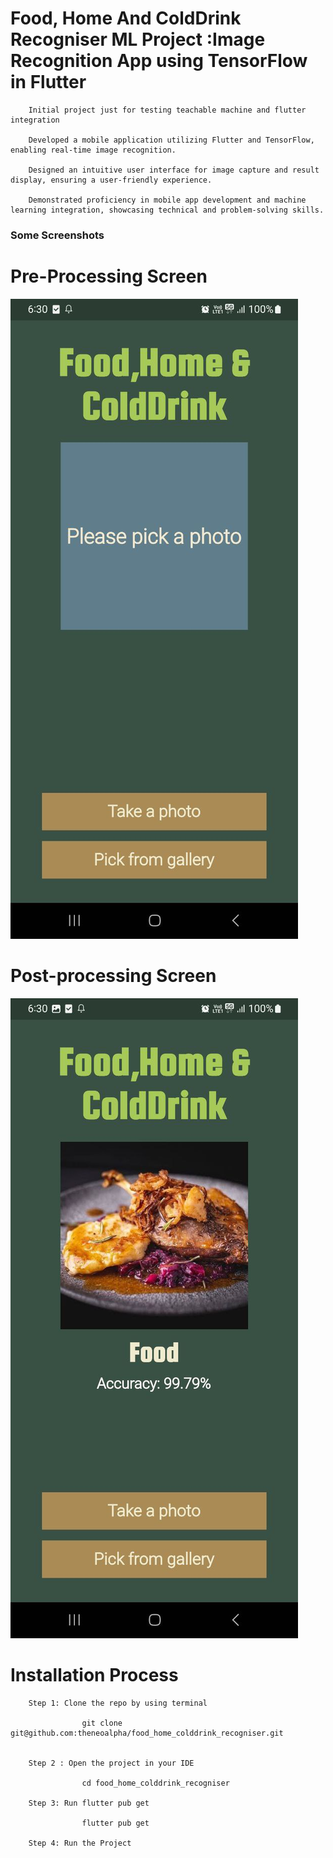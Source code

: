 # Food, Home And ColdDrink Recogniser ML Project :Image Recognition App using TensorFlow in Flutter

        Initial project just for testing teachable machine and flutter integration

        Developed a mobile application utilizing Flutter and TensorFlow, enabling real-time image recognition.

        Designed an intuitive user interface for image capture and result display, ensuring a user-friendly experience.

        Demonstrated proficiency in mobile app development and machine learning integration, showcasing technical and problem-solving skills.

### Some Screenshots

<p float="left">

# Pre-Processing Screen
  <img src="./images/pre.jpeg"  />

# Post-processing Screen  
  <img src="./images/post.jpeg"  /> 
 
</p>

# Installation Process

        Step 1: Clone the repo by using terminal

                    git clone git@github.com:theneoalpha/food_home_colddrink_recogniser.git


        Step 2 : Open the project in your IDE

                    cd food_home_colddrink_recogniser

        Step 3: Run flutter pub get

                    flutter pub get

        Step 4: Run the Project                                    



